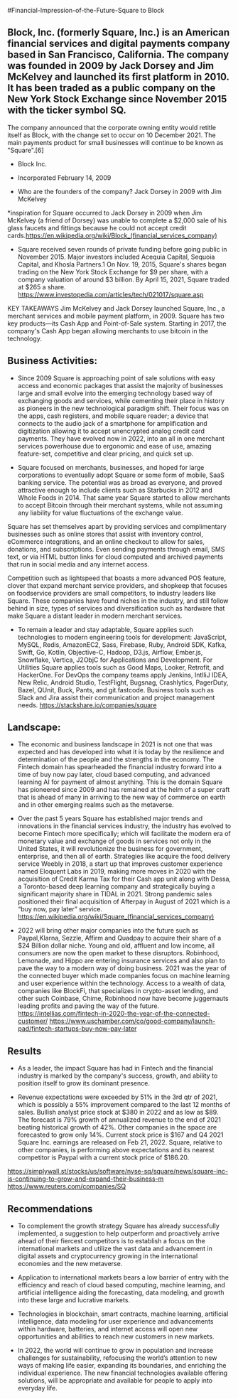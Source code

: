 #Financial-Impression-of-the-Future-Square to Block

## Block, Inc. (formerly Square, Inc.) is an American financial services and digital payments company based in San Francisco, California. The company was founded in 2009 by Jack Dorsey and Jim McKelvey and launched its first platform in 2010. It has been traded as a public company on the New York Stock Exchange since November 2015 with the ticker symbol SQ.
The company announced that the corporate owning entity would retitle itself as Block, with the change set to occur on 10 December 2021. The main payments product for small businesses will continue to be known as "Square".[6]


* Block Inc.

* Incorporated February 14, 2009

* Who are the founders of the company? Jack Dorsey in 2009 with Jim McKelvey

*inspiration for Square occurred to Jack Dorsey in 2009 when Jim McKelvey (a friend of Dorsey)  was unable to complete a $2,000 sale of his glass faucets and fittings because he could not accept credit cards.https://en.wikipedia.org/wiki/Block_(financial_services_company)

* Square received seven rounds of private funding before going public in November 2015. Major investors included Acequia Capital, Sequoia Capital, and Khosla Partners.1 On Nov. 19, 2015, Square's shares began trading on the New York Stock Exchange for $9 per share, with a company valuation of around $3 billion. By April 15, 2021, Square traded at $265 a share. https://www.investopedia.com/articles/tech/021017/square.asp

KEY TAKEAWAYS
Jim McKelvey and Jack Dorsey launched Square, Inc., a merchant services and mobile payment platform, in 2009.
Square has two key products—its Cash App and Point-of-Sale system.
Starting in 2017, the company's Cash App began allowing merchants to use bitcoin in the technology.

## Business Activities:

* Since 2009 Square is approaching point of sale solutions with easy access and economic packages that assist the majority of businesses large and small evolve into the emerging technology based way of exchanging goods and services, while cementing their place in history as pioneers in the new technological paradigm shift.  Their focus was on the apps, cash registers, and mobile square reader; a device that connects to the audio jack of a smartphone for amplification and digitization allowing it to accept unencrypted analog credit card payments. They have evolved now in 2022, into an all in one merchant services powerhouse due to ergonomic and ease of use, amazing feature-set, competitive and clear pricing, and quick set up. 

* Square focused on merchants, businesses, and hoped for large corporations to eventually adopt Square or some form of mobile, SaaS banking service.  The potential was as broad as everyone, and proved attractive enough to include clients such as Starbucks in 2012 and Whole Foods in 2014.  That same year Square started to allow merchants to accept Bitcoin through their merchant systems, while not assuming any liability for value fluctuations of the exchange value. 

Square has set themselves apart by providing services and complimentary businesses such as online stores that assist with inventory control, eCommerce integrations, and an online checkout to allow for sales, donations, and subscriptions. Even sending payments through email, SMS text, or via HTML button links for cloud computed and archived payments that run in social media and any internet access. 

Competition such as lightspeed that boasts a more advanced POS feature, clover that expand merchant service providers, and shopkeep that focuses on foodservice providers are small competitors, to industry leaders like Square. These companies have found niches in the industry, and still follow behind in size, types of services and diversification such as hardware that make Square a distant leader in modern merchant services. 

* To remain a leader and stay adaptable, Square applies such technologies to modern engineering tools for development: JavaScript, MySQL, Redis, AmazonEC2, Sass, Firebase, Ruby, Android SDK, Kafka, Swift, Go, Kotlin, Objective-C, Hadoop, D3.js, Airflow, Ember.js, Snowflake, Vertica, J2ObjC for Applications and Development.  For Utilities Square applies tools such as Good Maps, Looker, Retrofit, and HackerOne. For DevOps the company teams apply Jenkins, IntlliJ IDEA, New Relic, Android Studio, TestFlight, Bugsnag, Crashlytics, PagerDuty, Bazel, QUnit, Buck, Pants, and git.fastcode. Business tools such as Slack and Jira assist their communication and project management needs. https://stackshare.io/companies/square

## Landscape:

* The economic and business landscape in 2021 is not one that was expected and has developed into what it is today by the resilience and determination of the people and the strengths in the economy. The Fintech domain has spearheaded the financial industry forward into a time of buy now pay later, cloud based computing, and advanced learning AI for payment of almost anything. This is the domain Square has pioneered since 2009 and has remained at the helm of a super craft that is ahead of many in arriving to the new way of commerce on earth and in other emerging realms such as the metaverse. 

* Over the past 5 years Square has established major trends and innovations in the financial services industry, the industry has evolved to become Fintech more specifically; which will facilitate the modern era of monetary value and exchange of goods in services not only in the United States, it will revolutionize the business for government, enterprise, and then all of earth. Strategies like acquire the food delivery service Weebly in 2018, a start up that improves customer experience named Eloquent Labs in 2019, making more moves in 2020 with the acquisition of Credit Karma Tax for their Cash app unit along with Dessa, a Toronto-based deep learning company and strategically buying a significant majority share in TIDAL in 2021.  Strong pandemic sales positioned their final acquisition of Afterpay in August of 2021 which is a “buy now, pay later” service. https://en.wikipedia.org/wiki/Square_(financial_services_company)

* 2022 will bring other major companies into the future such as Paypal,Klarna, Sezzle, Affirm and Quadpay to acquire their share of a $24 Billion dollar niche. Young and old, affluent and low income, all consumers are now the open market to these disruptors. Robinhood, Lemonade, and Hippo are entering insurance services and also plan to pave the way to a modern way of doing business.  2021 was the year of the connected buyer which made companies focus on machine learning and user experience within the technology. Access to a wealth of data, companies like BlockFi, that specializes in crypto-asset lending, and other such Coinbase, Chime, Robinhood now have become juggernauts leading profits and paving the way of the future.
https://intellias.com/fintech-in-2020-the-year-of-the-connected-customer/
https://www.uschamber.com/co/good-company/launch-pad/fintech-startups-buy-now-pay-later


## Results

* As a leader, the impact Square has had in Fintech and the financial industry is marked by the company's success, growth, and ability to position itself to grow its dominant presence. 

* Revenue expectations were exceeded by 51% in the 3rd qtr of 2021, which is possibly a 55% improvement compared to the last 12 months of sales. Bullish analyst price stock at $380 in 2022 and as low as $89. The forecast is 79% growth of annualized revenue to the end of 2021 beating historical growth of 42%.  Other companies in the space are forecasted to grow only 14%.  Current stock price is $167 and Q4 2021 Square Inc. earnings are released on Feb 21, 2022. Square, relative to other companies, is performing above expectations and its nearest competitor is Paypal with a current stock price of $186.20.

https://simplywall.st/stocks/us/software/nyse-sq/square/news/square-inc-is-continuing-to-grow-and-expand-their-business-m
https://www.reuters.com/companies/SQ


## Recommendations

* To complement the growth strategy Square has already successfully implemented, a suggestion to help outperform and proactively arrive ahead of their fiercest competitors is to establish a focus on the international markets and utilize the vast data and advancement in digital assets and cryptocurrency growing in the international economies and the new metaverse. 

* Application to international markets bears a low barrier of entry with the efficiency and reach of cloud based computing, machine learning, and artificial intelligence aiding the forecasting, data modeling, and growth into these large and lucrative markets. 

* Technologies in blockchain, smart contracts, machine learning, artificial intelligence, data modeling for user experience and advancements within hardware, batteries, and internet access will open new opportunities and abilities to reach new customers in new markets.

* In 2022, the world will continue to grow in population and increase challenges for sustainability, refocusing the world’s attention to new ways of making life easier, expanding its boundaries, and enriching the individual experience.  The new financial technologies available offering solutions, will be appropriate and available for people to apply into everyday life. 

